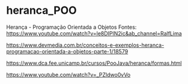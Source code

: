 # heranca_POO
Herança - Programação Orientada a Objetos
Fontes:
https://www.youtube.com/watch?v=le8DIPlN2ic&ab_channel=RalfLima

https://www.devmedia.com.br/conceitos-e-exemplos-heranca-programacao-orientada-a-objetos-parte-1/18579

https://www.dca.fee.unicamp.br/cursos/PooJava/heranca/formas.html

https://www.youtube.com/watch?v=_PZldwo0vVo
